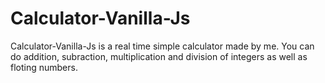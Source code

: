 # Calculator-Vanilla-Js

Calculator-Vanilla-Js is a real time simple calculator made by me. 
You can do addition, subraction, multiplication and division of integers as well as floting numbers.

